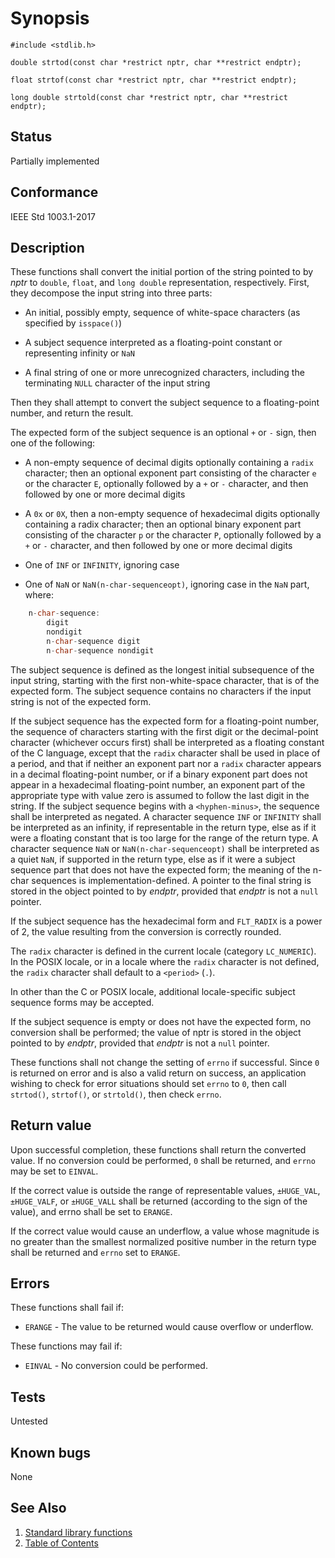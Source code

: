 # Synopsis

`#include <stdlib.h>`

`double strtod(const char *restrict nptr, char **restrict endptr);`

`float strtof(const char *restrict nptr, char **restrict endptr);`

`long double strtold(const char *restrict nptr, char **restrict endptr);`

## Status

Partially implemented

## Conformance

IEEE Std 1003.1-2017

## Description

These functions shall convert the initial portion of the string pointed to by _nptr_ to `double`, `float`, and
`long double` representation, respectively. First, they decompose the input string into three parts:

* An initial, possibly empty, sequence of white-space characters (as specified by `isspace()`)

* A subject sequence interpreted as a floating-point constant or representing infinity or `NaN`

* A final string of one or more unrecognized characters, including the terminating `NULL` character of the input string

Then they shall attempt to convert the subject sequence to a floating-point number, and return the result.

The expected form of the subject sequence is an optional `+` or `-` sign, then one of the following:

* A non-empty sequence of decimal digits optionally containing a `radix` character; then an optional exponent part
consisting of the character `e` or the character `E`, optionally followed by a `+` or `-` character, and then
 followed by one or more decimal digits

* A `0x` or `0X`, then a non-empty sequence of hexadecimal digits optionally containing a radix character; then an
optional binary exponent part consisting of the character `p` or the character `P`, optionally followed by a `+` or `-`
character, and then followed by one or more decimal digits

* One of `INF` or `INFINITY`, ignoring case

* One of `NaN` or `NaN(n-char-sequenceopt)`, ignoring case in the `NaN` part, where:

```c
    n-char-sequence:
        digit
        nondigit
        n-char-sequence digit
        n-char-sequence nondigit
```

The subject sequence is defined as the longest initial subsequence of the input string, starting with the first
non-white-space character, that is of the expected form. The subject sequence contains no characters if the input string
is not of the expected form.

If the subject sequence has the expected form for a floating-point number, the sequence of characters starting with the
first digit or the decimal-point character (whichever occurs first) shall be interpreted as a floating constant of the C
language, except that the `radix` character shall be used in place of a period, and that if neither an exponent part nor
a `radix` character appears in a decimal floating-point number, or if a binary exponent part does not appear in a
hexadecimal floating-point number, an exponent part of the appropriate type with value zero is assumed to follow the
last digit in the string. If the subject sequence begins with a `<hyphen-minus>`, the sequence shall be interpreted as
negated. A character sequence `INF` or `INFINITY` shall be interpreted as an infinity, if representable in the return
type, else as if it were a floating constant that is too large for the range of the return type. A character sequence
`NaN` or `NaN(n-char-sequenceopt)` shall be interpreted as a quiet `NaN`, if supported in the return type, else as if it
were a subject sequence part that does not have the expected form; the meaning of the n-char sequences is
implementation-defined. A pointer to the final string is stored in the object pointed to by _endptr_, provided that
_endptr_ is not a `null` pointer.

If the subject sequence has the hexadecimal form and `FLT_RADIX` is a power of 2, the value resulting from the
conversion is correctly rounded.

The
`radix` character is defined in the current locale (category `LC_NUMERIC`). In the POSIX locale, or in a locale where
the `radix` character is not defined, the `radix` character shall default to a `<period>` (`.`).

In other than the C or POSIX locale, additional
locale-specific subject sequence forms may be accepted.

If the subject sequence is empty or does not have the expected form, no conversion shall be performed; the value of nptr
is stored in the object pointed to by _endptr_, provided that _endptr_ is not a `null` pointer.

These functions shall not change the setting of `errno` if successful.
Since `0` is returned on error and is also a valid return on success, an application wishing to check for error
situations should set `errno` to `0`, then call `strtod()`, `strtof()`, or `strtold()`, then check `errno`.

## Return value

Upon successful completion, these functions shall return the converted value. If no conversion could be performed, `0`
shall be returned, and `errno` may be set to `EINVAL`.

If the correct value is outside the range of representable values, `±HUGE_VAL`, `±HUGE_VALF`, or `±HUGE_VALL` shall be
returned (according to the sign of the value), and errno shall be set to `ERANGE`.

If the correct value would cause an underflow, a value whose magnitude is no greater than the smallest normalized
positive number in the return type shall be returned and `errno` set to `ERANGE`.

## Errors

These functions shall fail if:

* `ERANGE` - The value to be returned would cause overflow or underflow.

These functions may fail if:

* `EINVAL` - No conversion could be performed.

## Tests

Untested

## Known bugs

None

## See Also

1. [Standard library functions](../README.md)
2. [Table of Contents](../../../README.md)
